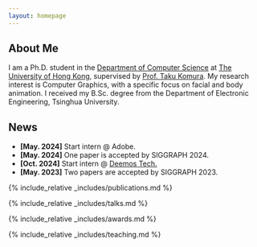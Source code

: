 ```yaml
---
layout: homepage
---
```


## About Me

I am a Ph.D. student in the [Department of Computer Science](https://cs.hku.hk/) at [The University of Hong Kong](https://www.hku.hk/), supervised by [Prof. Taku Komura](https://www.cs.hku.hk/index.php/people/academic-staff/taku). My research interest is Computer Graphics, with a specific focus on facial and body animation. I received my B.Sc. degree from the Department of Electronic Engineering, Tsinghua University.

## News
- **[May. 2024]** Start intern @ Adobe.
- **[May. 2024]** One paper is accepted by SIGGRAPH 2024.
- **[Oct. 2024]** Start intern @ [Deemos Tech.](https://hyperhuman.deemos.com/)
- **[May. 2023]** Two papers are accepted by SIGGRAPH 2023.

{% include_relative _includes/publications.md %}

{% include_relative _includes/talks.md %}

{% include_relative _includes/awards.md %}

{% include_relative _includes/teaching.md %}
